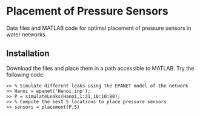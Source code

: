 # Placement of Pressure Sensors
Data files and MATLAB code for optimal placement of pressure sensors in water networks.

## Installation
Download the files and place them in a path accessible to MATLAB. Try the following code:
 ``` [MATLAB]
 >> % Simulate different leaks using the EPANET model of the network
 >> Hanoi = epanet('Hanoi.inp');
 >> P = simulateLeaks(Hanoi,1:31,10:10:80);
 >> % Compute the best 5 locations to place pressure sensors
 >> sensors = placement(P,5)
 ```
